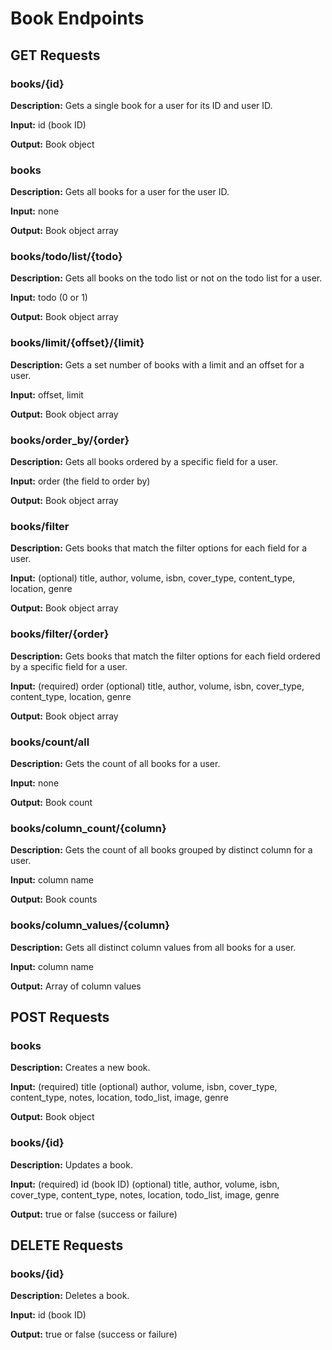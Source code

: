 # Book Endpoints

## GET Requests

### books/{id}

**Description:** Gets a single book for a user for its ID and user ID.

**Input:** id (book ID)

**Output:** Book object

### books

**Description:** Gets all books for a user for the user ID.

**Input:** none

**Output:** Book object array

### books/todo/list/{todo}

**Description:** Gets all books on the todo list or not on the todo list for a user.

**Input:** todo (0 or 1)

**Output:** Book object array

### books/limit/{offset}/{limit}

**Description:** Gets a set number of books with a limit and an offset for a user.

**Input:** offset, limit

**Output:** Book object array

### books/order_by/{order}

**Description:** Gets all books ordered by a specific field for a user.

**Input:** order (the field to order by)

**Output:** Book object array

### books/filter

**Description:** Gets books that match the filter options for each field for a user.

**Input:** (optional) title, author, volume, isbn, cover_type, content_type, location, genre

**Output:** Book object array

### books/filter/{order}

**Description:** Gets books that match the filter options for each field ordered by a specific field for a user.

**Input:** (required) order
        (optional) title, author, volume, isbn, cover_type, content_type, location, genre

**Output:** Book object array

### books/count/all

**Description:** Gets the count of all books for a user.

**Input:** none

**Output:** Book count

### books/column_count/{column}

**Description:** Gets the count of all books grouped by distinct column for a user.

**Input:** column name

**Output:** Book counts

### books/column_values/{column}

**Description:** Gets all distinct column values from all books for a user.

**Input:** column name

**Output:** Array of column values

## POST Requests

### books

**Description:** Creates a new book.

**Input:** (required) title
        (optional) author, volume, isbn, cover_type, content_type, notes, location, todo_list, image, genre

**Output:** Book object

### books/{id}

**Description:** Updates a book.

**Input:** (required) id (book ID)
        (optional) title, author, volume, isbn, cover_type, content_type, notes, location, todo_list, image, genre

**Output:** true or false (success or failure)


## DELETE Requests

### books/{id}

**Description:** Deletes a book.

**Input:** id (book ID)

**Output:** true or false (success or failure)
